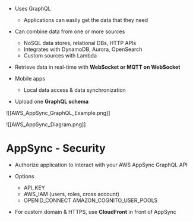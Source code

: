 - Uses GraphQL
	- Applications can easily get the data that they need
- Can combine data from one or more sources
	- NoSQL data stores, relational DBs, HTTP APIs
	- Integrates with DynamoDB, Aurora, OpenSearch
	- Custom sources with Lambda

- Retrieve data in real-time with **WebSocket or MQTT on WebSocket**

- Mobile apps
	- Local data access & data synchronization

- Upload one **GraphQL schema**

![[AWS_AppSync_GraphQL_Example.png]]

![[AWS_AppSync_Diagram.png]]

# AppSync - Security

- Authorize application to interact with your AWS AppSync GraphQL API

- Options
	- API_KEY
	- AWS_IAM (users, roles, cross account)
	- OPENID_CONNECT
	  AMAZON_COGNITO_USER_POOLS

- For custom domain & HTTPS, use **CloudFront** in front of AppSync